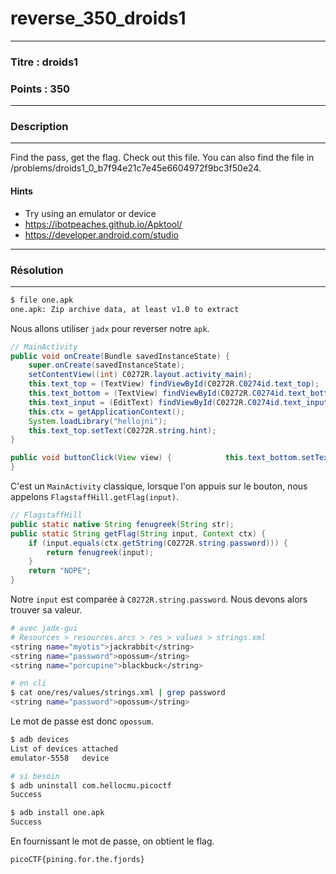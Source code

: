 # reverse_350_droids1

------

### Titre : droids1

### Points : 350

------

### Description

------

Find the pass, get the flag. Check out this file. You can also find the file in /problems/droids1_0_b7f94e21c7e45e6604972f9bc3f50e24.

#### Hints

* Try using an emulator or device
* https://ibotpeaches.github.io/Apktool/
* https://developer.android.com/studio

------

### Résolution

---

```bash
$ file one.apk 
one.apk: Zip archive data, at least v1.0 to extract
```

Nous allons utiliser `jadx` pour reverser notre `apk`.

```java
// MainActivity
public void onCreate(Bundle savedInstanceState) {
    super.onCreate(savedInstanceState);
    setContentView((int) C0272R.layout.activity_main);
    this.text_top = (TextView) findViewById(C0272R.C0274id.text_top);
    this.text_bottom = (TextView) findViewById(C0272R.C0274id.text_bottom);
    this.text_input = (EditText) findViewById(C0272R.C0274id.text_input);
    this.ctx = getApplicationContext();
    System.loadLibrary("hellojni");
    this.text_top.setText(C0272R.string.hint);
}

public void buttonClick(View view) { 	       	this.text_bottom.setText(FlagstaffHill.getFlag(this.text_input.getText().toString(), this.ctx));
}
```

C'est un `MainActivity` classique, lorsque l'on appuis sur le bouton, nous appelons `FlagstaffHill.getFlag(input)`.

```java
// FlagstaffHill
public static native String fenugreek(String str);
public static String getFlag(String input, Context ctx) {
    if (input.equals(ctx.getString(C0272R.string.password))) {
        return fenugreek(input);
    }
    return "NOPE";
}
```

Notre `input` est comparée à `C0272R.string.password`. Nous devons alors trouver sa valeur.

```bash
# avec jadx-gui
# Resources > resources.arcs > res > values > strings.xml
<string name="myotis">jackrabbit</string>
<string name="password">opossum</string>
<string name="porcupine">blackbuck</string>

# en cli
$ cat one/res/values/strings.xml | grep password
<string name="password">opossum</string>
```

Le mot de passe est donc `opossum`.

```bash
$ adb devices
List of devices attached
emulator-5558   device

# si besoin
$ adb uninstall com.hellocmu.picoctf 
Success
```

```bash
$ adb install one.apk 
Success
```

En fournissant le mot de passe, on obtient le flag.

`picoCTF{pining.for.the.fjords}`